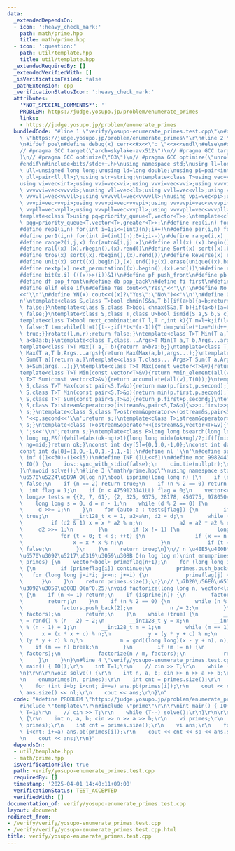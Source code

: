 ```yaml
---
data:
  _extendedDependsOn:
  - icon: ':heavy_check_mark:'
    path: math/prime.hpp
    title: math/prime.hpp
  - icon: ':question:'
    path: util/template.hpp
    title: util/template.hpp
  _extendedRequiredBy: []
  _extendedVerifiedWith: []
  _isVerificationFailed: false
  _pathExtension: cpp
  _verificationStatusIcon: ':heavy_check_mark:'
  attributes:
    '*NOT_SPECIAL_COMMENTS*': ''
    PROBLEM: https://judge.yosupo.jp/problem/enumerate_primes
    links:
    - https://judge.yosupo.jp/problem/enumerate_primes
  bundledCode: "#line 1 \"verify/yosupo-enumerate_primes.test.cpp\"\n#define PROBLEM\
    \ \"https://judge.yosupo.jp/problem/enumerate_primes\"\r\n#line 2 \"util/template.hpp\"\
    \n#ifdef poe\n#define debug(x) cerr<<#x<<\": \"<<x<<endl\n#else\n#define debug(x)\n\
    // #pragma GCC target(\"arch=skylake-avx512\")\n// #pragma GCC target(\"avx2\"\
    )\n// #pragma GCC optimize(\"O3\")\n// #pragma GCC optimize(\"unroll-loops\")\n\
    #endif\n#include<bits/stdc++.h>\nusing namespace std;\nusing ll=long long;\nusing\
    \ ull=unsigned long long;\nusing ld=long double;\nusing pi=pair<int,int>;\nusing\
    \ pll=pair<ll,ll>;\nusing str=string;\ntemplate<class T>using vec=vector<T>;\n\
    using vi=vec<int>;using vvi=vec<vi>;using vvvi=vec<vvi>;using vvvvi=vec<vvvi>;using\
    \ vvvvvi=vec<vvvvi>;\nusing vll=vec<ll>;using vvll=vec<vll>;using vvvll=vec<vvll>;using\
    \ vvvvll=vec<vvvll>;using vvvvvll=vec<vvvvll>;\nusing vpi=vec<pi>;using vvpi=vec<vpi>;using\
    \ vvvpi=vec<vvpi>;using vvvvpi=vec<vvvpi>;using vvvvvpi=vec<vvvvpi>;\nusing vpll=vec<pll>;using\
    \ vvpll=vec<vpll>;using vvvpll=vec<vvpll>;using vvvvpll=vec<vvvpll>;using vvvvvpll=vec<vvvvpll>;\n\
    template<class T>using pq=priority_queue<T,vector<T>>;\ntemplate<class T>using\
    \ pqg=priority_queue<T,vector<T>,greater<T>>;\n#define rep(i,n) for(int i=0;i<(int)(n);i++)\n\
    #define rep1(i,n) for(int i=1;i<=(int)(n);i++)\n#define per(i,n) for(int i=(int)(n)-1;0<=i;i--)\n\
    #define per1(i,n) for(int i=(int)(n);0<i;i--)\n#define range(i,x) for(auto&i:x)\n\
    #define range2(i,j,x) for(auto&[i,j]:x)\n#define all(x) (x).begin(),(x).end()\n\
    #define rall(x) (x).rbegin(),(x).rend()\n#define Sort(x) sort((x).begin(),(x).end())\n\
    #define troS(x) sort((x).rbegin(),(x).rend())\n#define Reverse(x) reverse((x).begin(),(x).end())\n\
    #define uniq(x) sort((x).begin(),(x).end());(x).erase(unique((x).begin(),(x).end()),(x).end())\n\
    #define nextp(x) next_permutation((x).begin(),(x).end())\n#define nextc(x,k) next_combination((x).begin(),(x).end(),k)\n\
    #define bit(x,i) (((x)>>(i))&1)\n#define pf push_front\n#define pb push_back\n\
    #define df pop_front\n#define db pop_back\n#define fi first\n#define se second\n\
    #define elif else if\n#define Yes cout<<\"Yes\"<<'\\n'\n#define No cout<<\"No\"\
    <<'\\n'\n#define YN(x) cout<<((x)?\"Yes\":\"No\")<<'\\n'\n#define O(x) cout<<(x)<<'\\\
    n'\ntemplate<class S,class T>bool chmin(S&a,T b){if(a>b){a=b;return true;}return\
    \ false;}\ntemplate<class S,class T>bool chmax(S&a,T b){if(a<b){a=b;return true;}return\
    \ false;}\ntemplate<class S,class T,class U>bool ismid(S a,S b,S c){return a<=b&&b<c;}\n\
    template<class T>bool next_combination(T l,T r,int k){T m=l+k;if(l==r||l==m||r==m)return\
    \ false;T t=m;while(l!=t){t--;if(*t<*(r-1)){T d=m;while(*t>=*d)d++;iter_swap(t,d);rotate(t+1,d+1,r);rotate(m,m+(r-d)-1,r);return\
    \ true;}}rotate(l,m,r);return false;}\ntemplate<class T>T Min(T a,T b){return\
    \ a<b?a:b;}\ntemplate<class T,class...Args>T Min(T a,T b,Args...args){return Min(Min(a,b),args...);}\n\
    template<class T>T Max(T a,T b){return a>b?a:b;}\ntemplate<class T,class...Args>T\
    \ Max(T a,T b,Args...args){return Max(Max(a,b),args...);}\ntemplate<class T>T\
    \ Sum(T a){return a;}\ntemplate<class T,class... Args>T Sum(T a,Args... args){return\
    \ a+Sum(args...);}\ntemplate<class T>T Max(const vector<T>&v){return *max_element(all(v));}\n\
    template<class T>T Min(const vector<T>&v){return *min_element(all(v));}\ntemplate<class\
    \ T>T Sum(const vector<T>&v){return accumulate(all(v),T(0));}\ntemplate<class\
    \ S,class T>T Max(const pair<S,T>&p){return max(p.first,p.second);}\ntemplate<class\
    \ S,class T>T Min(const pair<S,T>&p){return min(p.first,p.second);}\ntemplate<class\
    \ S,class T>T Sum(const pair<S,T>&p){return p.first+p.second;}\ntemplate<class\
    \ S,class T>istream&operator>>(istream&s,pair<S,T>&p){s>>p.first>>p.second;return\
    \ s;}\ntemplate<class S,class T>ostream&operator<<(ostream&s,pair<S,T>&p){s<<p.first<<'\
    \ '<<p.second<<'\\n';return s;}\ntemplate<class T>istream&operator>>(istream&s,vector<T>&v){for(auto&i:v)s>>i;return\
    \ s;}\ntemplate<class T>ostream&operator<<(ostream&s,vector<T>&v){for(auto&i:v)s<<i<<'\
    \ ';s<<'\\n';return s;}\ntemplate<class F>long long bsearch(long long ok,long\
    \ long ng,F&f){while(abs(ok-ng)>1){long long mid=(ok+ng)/2;if(f(mid))ok=mid;else\
    \ ng=mid;}return ok;}\nconst int dxy[5]={0,1,0,-1,0};\nconst int dx[8]={0,1,0,-1,1,1,-1,-1};\n\
    const int dy[8]={1,0,-1,0,1,-1,1,-1};\n#define nl '\\n'\n#define sp ' '\n#define\
    \ inf ((1<<30)-(1<<15))\n#define INF (1LL<<61)\n#define mod 998244353\n\nvoid\
    \ IO() {\n    ios::sync_with_stdio(false);\n    cin.tie(nullptr);\n    cout<<fixed<<setprecision(30);\n\
    }\n\nvoid solve();\n#line 3 \"math/prime.hpp\"\nusing namespace std;\n// \u7D20\
    \u6570\u5224\u5B9A O(log n)\nbool isprime(long long n) {\n    if (n <= 1) return\
    \ false;\n    if (n == 2) return true;\n    if (n % 2 == 0) return false;\n  \
    \  int flag = 1;\n    if (n < 4759123141LL) flag = 0;\n    vector<vector<long\
    \ long>> tests = {{2, 7, 61}, {2, 325, 9375, 28178, 450775, 9780504, 1795265022}};\n\
    \    long long s = 0, d = n - 1;\n    while (d % 2 == 0) {\n        ++s;\n   \
    \     d >>= 1;\n    }\n    for (auto a : tests[flag]) {\n        if (n <= a) return\
    \ true;\n        __int128_t x = 1, a2=a%n, d2 = d;\n        while (d2) {\n   \
    \         if (d2 & 1) x = x * a2 % n;\n            a2 = a2 * a2 % n;\n       \
    \     d2 >>= 1;\n        }\n        if (x != 1) {\n            long long t;\n\
    \            for (t = 0; t < s; ++t) {\n                if (x == n - 1) break;\n\
    \                x = x * x % n;\n            }\n            if (t == s) return\
    \ false;\n        }\n    }\n    return true;\n}\n// n \u4EE5\u4E0B\u306E\u7D20\
    \u6570\u3092\u5217\u6319\u3059\u308B O(n log log n)\nint enumprimes(int n, vector<int>&\
    \ primes) {\n    vector<bool> primeflag(n+1);\n    for (long long i=2; i<=n; i++)\
    \ {\n        if (primeflag[i]) continue;\n        primes.push_back(i);\n     \
    \   for (long long j=i*i; j<=n; j+=i) {\n            primeflag[j] = true;\n  \
    \      }\n    }\n    return primes.size();\n}\n// \u7D20\u56E0\u6570\u5206\u89E3\
    \u3092\u3059\u308B O(n^0.25)\nvoid factorize(long long n, vector<long long>& factors)\
    \ {\n    if (n <= 1) return;\n    if (isprime(n)) {\n        factors.push_back(n);\n\
    \        return;\n    }\n    if (n % 2 == 0) {\n        while (n % 2 == 0) {\n\
    \            factors.push_back(2);\n            n /= 2;\n        }\n        factorize(n,\
    \ factors);\n        return;\n    }\n    while (true) {\n        __int128_t x\
    \ = rand() % (n - 2) + 2;\n        __int128_t y = x;\n        __int128_t c = rand()\
    \ % (n - 1) + 1;\n        __int128_t m = 1;\n        while (m == 1) {\n      \
    \      x = (x * x + c) % n;\n            y = (y * y + c) % n;\n            y =\
    \ (y * y + c) % n;\n            m = gcd((long long)(x - y + n), n);\n        \
    \    if (m == n) break;\n        }\n        if (m != n) {\n            factorize(m,\
    \ factors);\n            factorize(n / m, factors);\n            return;\n   \
    \     }\n    }\n}\n#line 4 \"verify/yosupo-enumerate_primes.test.cpp\"\n\r\nint\
    \ main() { IO();\r\n    int T=1;\r\n    // cin >> T;\r\n    while (T--) solve();\r\
    \n}\r\n\r\nvoid solve() {\r\n    int n, a, b; cin >> n >> a >> b;\r\n    vi primes;\r\
    \n    enumprimes(n, primes);\r\n    int cnt = primes.size();\r\n    vi ans;\r\n\
    \    for (int i=b; i<cnt; i+=a) ans.pb(primes[i]);\r\n    cout << cnt << sp <<\
    \ ans.size() << nl;\r\n    cout << ans;\r\n}\n"
  code: "#define PROBLEM \"https://judge.yosupo.jp/problem/enumerate_primes\"\r\n\
    #include \"template\"\r\n#include \"prime\"\r\n\r\nint main() { IO();\r\n    int\
    \ T=1;\r\n    // cin >> T;\r\n    while (T--) solve();\r\n}\r\n\r\nvoid solve()\
    \ {\r\n    int n, a, b; cin >> n >> a >> b;\r\n    vi primes;\r\n    enumprimes(n,\
    \ primes);\r\n    int cnt = primes.size();\r\n    vi ans;\r\n    for (int i=b;\
    \ i<cnt; i+=a) ans.pb(primes[i]);\r\n    cout << cnt << sp << ans.size() << nl;\r\
    \n    cout << ans;\r\n}"
  dependsOn:
  - util/template.hpp
  - math/prime.hpp
  isVerificationFile: true
  path: verify/yosupo-enumerate_primes.test.cpp
  requiredBy: []
  timestamp: '2025-04-01 14:40:11+09:00'
  verificationStatus: TEST_ACCEPTED
  verifiedWith: []
documentation_of: verify/yosupo-enumerate_primes.test.cpp
layout: document
redirect_from:
- /verify/verify/yosupo-enumerate_primes.test.cpp
- /verify/verify/yosupo-enumerate_primes.test.cpp.html
title: verify/yosupo-enumerate_primes.test.cpp
---
```

